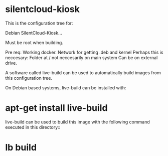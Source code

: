 # silentcloud-kiosk

This is the configuration tree for:

  Debian SilentCloud-Kiosk...
  
Must be root when building.

Pre req:
Working docker.
Network for getting .deb and kernel
Perhaps this is neccesary: Folder at / not neccesarily on main system Can be on external drive.

A software called live-build can be used to automatically build images from
this configuration tree.

On Debian based systems, live-build can be installed with:

  # apt-get install live-build

live-build can be used to build this image with the following command executed
in this directory::

  # lb build
